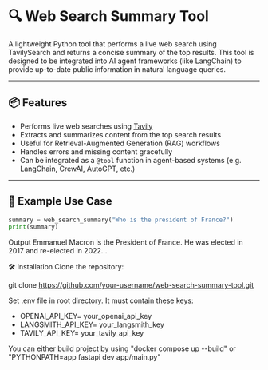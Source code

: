 # 🔍 Web Search Summary Tool

A lightweight Python tool that performs a live web search using TavilySearch and returns a concise summary of the top results. This tool is designed to be integrated into AI agent frameworks (like LangChain) to provide up-to-date public information in natural language queries.

---

## 📦 Features

- Performs live web searches using [Tavily](https://www.tavily.com/)
- Extracts and summarizes content from the top search results
- Useful for Retrieval-Augmented Generation (RAG) workflows
- Handles errors and missing content gracefully
- Can be integrated as a `@tool` function in agent-based systems (e.g. LangChain, CrewAI, AutoGPT, etc.)

---

## 🧠 Example Use Case

```python
summary = web_search_summary("Who is the president of France?")
print(summary)
```

Output
Emmanuel Macron is the President of France. He was elected in 2017 and re-elected in 2022...

🛠️ Installation
Clone the repository:

git clone https://github.com/your-username/web-search-summary-tool.git

Set .env file in root directory. It must contain these keys:

- OPENAI_API_KEY= your_openai_api_key
- LANGSMITH_API_KEY= your_langsmith_key
- TAVILY_API_KEY= your_tavily_api_key

You can either build project by using "docker compose up --build" or "PYTHONPATH=app fastapi dev app/main.py"
